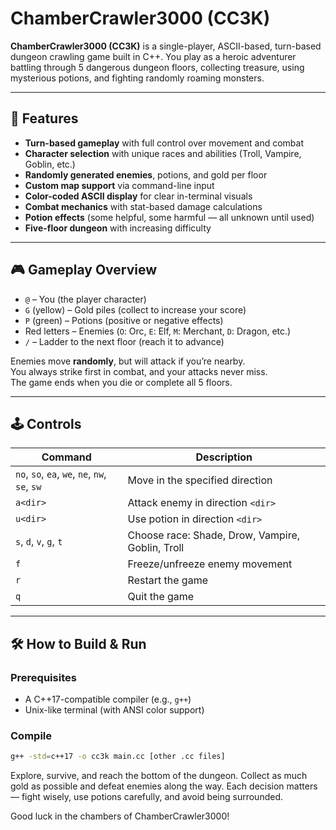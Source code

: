# ChamberCrawler3000 (CC3K)

**ChamberCrawler3000 (CC3K)** is a single-player, ASCII-based, turn-based dungeon crawling game built in C++. You play as a heroic adventurer battling through 5 dangerous dungeon floors, collecting treasure, using mysterious potions, and fighting randomly roaming monsters.

---

## 🚀 Features

- **Turn-based gameplay** with full control over movement and combat  
- **Character selection** with unique races and abilities (Troll, Vampire, Goblin, etc.)  
- **Randomly generated enemies**, potions, and gold per floor  
- **Custom map support** via command-line input  
- **Color-coded ASCII display** for clear in-terminal visuals  
- **Combat mechanics** with stat-based damage calculations  
- **Potion effects** (some helpful, some harmful — all unknown until used)  
- **Five-floor dungeon** with increasing difficulty  

---

## 🎮 Gameplay Overview

- `@` – You (the player character)  
- `G` (yellow) – Gold piles (collect to increase your score)  
- `P` (green) – Potions (positive or negative effects)  
- Red letters – Enemies (`O`: Orc, `E`: Elf, `M`: Merchant, `D`: Dragon, etc.)  
- `/` – Ladder to the next floor (reach it to advance)  

Enemies move **randomly**, but will attack if you’re nearby.  
You always strike first in combat, and your attacks never miss.  
The game ends when you die or complete all 5 floors.

---

## 🕹️ Controls

| Command         | Description                              |
|-----------------|------------------------------------------|
| `no`, `so`, `ea`, `we`, `ne`, `nw`, `se`, `sw` | Move in the specified direction        |
| `a<dir>`        | Attack enemy in direction `<dir>`        |
| `u<dir>`        | Use potion in direction `<dir>`          |
| `s`, `d`, `v`, `g`, `t` | Choose race: Shade, Drow, Vampire, Goblin, Troll |
| `f`             | Freeze/unfreeze enemy movement           |
| `r`             | Restart the game                         |
| `q`             | Quit the game                            |

---

## 🛠️ How to Build & Run

### Prerequisites

- A C++17-compatible compiler (e.g., `g++`)
- Unix-like terminal (with ANSI color support)

### Compile

```bash
g++ -std=c++17 -o cc3k main.cc [other .cc files]
```


Explore, survive, and reach the bottom of the dungeon.
Collect as much gold as possible and defeat enemies along the way.
Each decision matters — fight wisely, use potions carefully, and avoid being surrounded.

Good luck in the chambers of ChamberCrawler3000!
